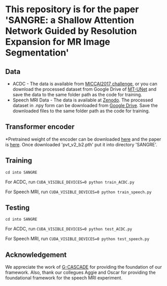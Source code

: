 # This repository is for the paper 'SANGRE: a Shallow Attention Network Guided by Resolution Expansion for MR Image Segmentation'

## Data
* ACDC - The data is available from [MICCAI2017 challenge](https://www.creatis.insa-lyon.fr/Challenge/acdc/miccai_results.html), or you can download the processed dataset from Google Drive of [MT-UNet](https://drive.google.com/file/d/13qYHNIWTIBzwyFgScORL2RFd002vrPF2/view) and save the data to the same folder path as the code for training.
* Speech MRI Data - The data is available at [Zenodo](https://zenodo.org/records/10046815). The processed dataset in .npy form can be downloaded from [Google Drive](https://drive.google.com/file/d/1wT64P9YtIot7PrxMrnJRkXJ8T5sBSiWS/view?usp=sharing). Save the downloaded files to the same folder path as the code for training.

## Transformer encoder
*Pretrained weight of the encoder can be downloaded [here](https://github.com/whai362/PVT) and the paper is [here](https://link.springer.com/article/10.1007/s41095-022-0274-8). Once downloaded 'pvt_v2_b2.pth' put it into directory 'SANGRE'.

## Training
```
cd into SANGRE
```

For ACDC, run  ``` CUDA_VISIBLE_DEVICES=0 python train_ACDC.py ``` 

For Speech MRI, run ``` CUDA_VISIBLE_DEVICES=0 python train_speech.py ```

## Testing
```
cd into SANGRE
```

For ACDC, run  ``` CUDA_VISIBLE_DEVICES=0 python test_ACDC.py ``` 

For Speech MRI, run ``` CUDA_VISIBLE_DEVICES=0 python test_speech.py ```

## Acknowledgement

We appreciate the work of [G-CASCADE](https://github.com/SLDGroup/G-CASCADE) for providing the foundation of our framework. Also, thank our collegues Aggie and Oscar for providing the foundational framework for the speech MRI experiment.
